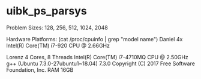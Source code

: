 # uibk_ps_parsys


Problem Sizes:
128, 256, 512, 1024, 2048


Hardware Platforms: (cat /proc/cpuinfo | grep "model name")
Daniel
4x Intel(R) Core(TM) i7-920 CPU @ 2.66GHz

Lorenz
4 Cores, 8 Threads 
Intel(R) Core(TM) i7-4710MQ CPU @ 2.50GHz
g++ (Ubuntu 7.3.0-27ubuntu1~18.04) 7.3.0
Copyright (C) 2017 Free Software Foundation, Inc.
RAM 16GB


